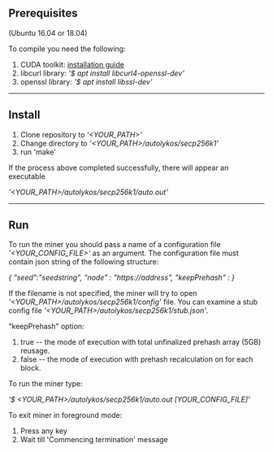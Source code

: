 ## Prerequisites
(Ubuntu 16.04 or 18.04)

To compile you need the following:

1. CUDA toolkit: [installation guide](https://docs.nvidia.com/cuda/cuda-installation-guide-linux/index.html)
2. libcurl library:
*'$ apt install libcurl4-openssl-dev'*
3. openssl library:
*'$ apt install libssl-dev'*

---

## Install

1. Clone repository to *'<YOUR_PATH>'*
2. Change directory to *'<YOUR_PATH>/autolykos/secp256k1'*
3. run 'make'

If the process above completed successfully,
there will appear an executable

*'<YOUR_PATH>/autolykos/secp256k1/auto.out'*

---

## Run

To run the miner you should pass a name of a configuration
file *'<YOUR_CONFIG_FILE>'* as an argument.
The configuration file must contain json string of the following structure:

*{ "seed":"seedstring", "node" : "https://address", "keepPrehash" : <true or false> }*

If the filename is not specified, the miner will
try to open *'<YOUR_PATH>/autolykos/secp256k1/config'* file.
You can examine a stub config file *'<YOUR_PATH>/autolykos/secp256k1/stub.json'*.

"keepPrehash" option:
1. true -- the mode of execution with total unfinalized prehash array (5GB) reusage.
2. false -- the mode of execution with prehash recalculation on for each block.

To run the miner type:

*'$ <YOUR_PATH>/autolykos/secp256k1/auto.out [YOUR_CONFIG_FILE]'*

To exit miner in foreground mode:

1. Press any key
2. Wait till 'Commencing termination' message
